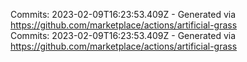 Commits: 2023-02-09T16:23:53.409Z - Generated via https://github.com/marketplace/actions/artificial-grass
<br>
Commits: 2023-02-09T16:23:53.409Z - Generated via https://github.com/marketplace/actions/artificial-grass
<br>

